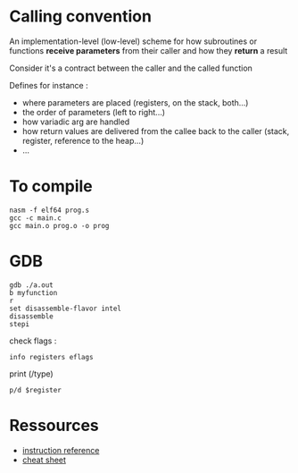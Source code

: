 # Calling convention

An implementation-level (low-level) scheme for how subroutines or functions **receive parameters** from their caller and how they **return** a result

Consider it's a contract between the caller and the called function

Defines for instance :

- where parameters are placed (registers, on the stack, both...)
- the order of parameters (left to right...)
- how variadic arg are handled
- how return values are delivered from the callee back to the caller (stack, register, reference to the heap...)
- ...

# To compile
```
nasm -f elf64 prog.s
gcc -c main.c
gcc main.o prog.o -o prog
```
# GDB
```
gdb ./a.out
b myfunction
r
set disassemble-flavor intel
disassemble
stepi
```

check flags : 

```
info registers eflags
```

print (/type)
```
p/d $register 
```
# Ressources

- [instruction reference](https://www.felixcloutier.com/x86/)
- [cheat sheet](https://www.cs.uaf.edu/2017/fall/cs301/reference/x86_64.html)
